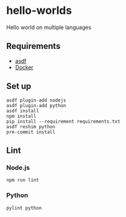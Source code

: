 # hello-worlds

Hello world on multiple languages

## Requirements

- [asdf]
- [Docker]

## Set up

```shell
asdf plugin-add nodejs
asdf plugin-add python
asdf install
npm install
pip install --requirement requirements.txt
asdf reshim python
pre-commit install
```

## Lint

### Node.js

```shell
npm run lint
```

### Python

```shell
pylint python
```

[asdf]: https://asdf-vm.com/#/core-manage-asdf
[docker]: https://docs.docker.com/get-docker/
